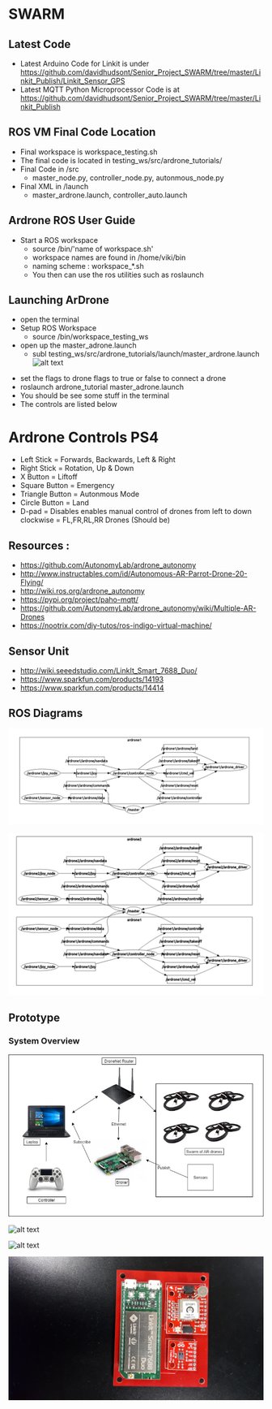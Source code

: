 # SWARM

## Latest Code
* Latest Arduino Code for Linkit is under https://github.com/davidhudsont/Senior_Project_SWARM/tree/master/Linkit_Publish/Linkit_Sensor_GPS
* Latest MQTT Python Microprocessor Code is at
https://github.com/davidhudsont/Senior_Project_SWARM/tree/master/Linkit_Publish


## ROS VM Final Code Location
* Final workspace is workspace_testing.sh
* The final code is located in testing_ws/src/ardrone_tutorials/
* Final Code in /src
  * master_node.py, controller_node.py, autonmous_node.py
* Final XML in /launch
  * master_ardrone.launch, controller_auto.launch

## Ardrone ROS User Guide
* Start a ROS workspace
  * source /bin/'name of workspace.sh'
  * workspace names are found in /home/viki/bin
  * naming scheme : workspace_*.sh
  * You then can use the ros utilities such as roslaunch
 
## Launching ArDrone
* open the terminal
* Setup ROS Workspace
  * source /bin/workspace_testing_ws
* open up the master_adrone.launch
  * subl testing_ws/src/ardrone_tutorials/launch/master_ardrone.launch
![alt text][logo7]

[logo7]: https://github.com/davidhudsont/Senior_Project_SWARM/blob/master/Images/DroneFlying_Tutorial_02.jpg "Drone Flags"

* set the flags to drone flags to true or false to connect a drone
* roslaunch ardrone_tutorial master_adrone.launch
* You should be see some stuff in the terminal
* The controls are listed below

# Ardrone Controls PS4
* Left Stick = Forwards, Backwards, Left & Right
* Right Stick = Rotation, Up & Down
* X Button = Liftoff
* Square Button = Emergency
* Triangle Button = Autonmous Mode
* Circle Button = Land
* D-pad = Disables enables manual control of drones from left to down clockwise = FL,FR,RL,RR Drones (Should be)
 

## Resources :
* https://github.com/AutonomyLab/ardrone_autonomy
* http://www.instructables.com/id/Autonomous-AR-Parrot-Drone-20-Flying/
* http://wiki.ros.org/ardrone_autonomy
* https://pypi.org/project/paho-mqtt/
* https://github.com/AutonomyLab/ardrone_autonomy/wiki/Multiple-AR-Drones
* https://nootrix.com/diy-tutos/ros-indigo-virtual-machine/

## Sensor Unit
* http://wiki.seeedstudio.com/LinkIt_Smart_7688_Duo/
* https://www.sparkfun.com/products/14193
* https://www.sparkfun.com/products/14414



## ROS Diagrams

![alt text][logo]

[logo]: https://github.com/davidhudsont/SWARM/blob/master/Images/Master_1_Ardrone.PNG "1 Ardrone"

![alt text][logo2]

[logo2]: https://github.com/davidhudsont/SWARM/blob/master/Images/Master_2_Ardrone.PNG "2 Ardrones"

## Prototype

### System Overview
![alt text][logo3]

[logo3]: https://github.com/davidhudsont/SWARM/blob/master/Images/Pictograph_System.jpg "System Overview"


![alt text][logo4]

[logo4]: https://github.com/davidhudsont/SWARM/blob/master/Images/030.jpg "4 Drone Swarm Prototypes"

![alt text][logo5]

[logo5]: https://github.com/davidhudsont/SWARM/blob/master/Images/032.jpg "Drone Prototype Closeup"

![alt text][logo6]

[logo6]: https://github.com/davidhudsont/SWARM/blob/master/Images/024.jpg "Sensor Unit Prototype Closeup"

